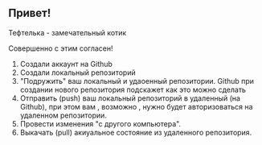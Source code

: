 ## Привет!

Тефтелька - замечательный котик 

Совершенно с этим согласен! 

 1. Создали аккаунт на Github
 2. Создали локальный репозиторий
 3. "Подружить" ваш локальный и удаоенный репозитории. Github при создании нового репозитория подскажет как это можно сделать 
 4. Отправить (push) ваш локальный репозиторий в удаленный (на Github), при этом вам , возможно , нужно будет авторизоваться на удаленном репозитории.
 5. Провести изменения "с другого компьютера".
 6. Выкачать (pull) акиуальное состояние из удаленного репозитория.